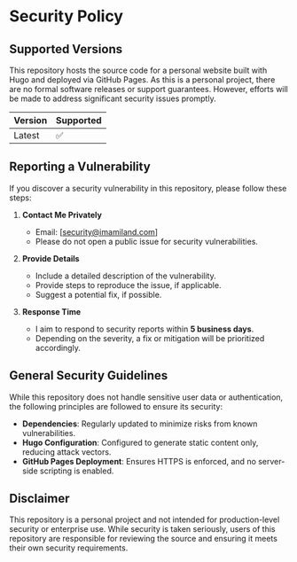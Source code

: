 
# Security Policy

## Supported Versions

This repository hosts the source code for a personal website built with Hugo and deployed via GitHub Pages. As this is a personal project, there are no formal software releases or support guarantees. However, efforts will be made to address significant security issues promptly.

| Version    | Supported          |
|------------|--------------------|
| Latest     | ✅                |

## Reporting a Vulnerability

If you discover a security vulnerability in this repository, please follow these steps:

1. **Contact Me Privately**  
   - Email: [security@imamiland.com]  
   - Please do not open a public issue for security vulnerabilities.

2. **Provide Details**  
   - Include a detailed description of the vulnerability.
   - Provide steps to reproduce the issue, if applicable.
   - Suggest a potential fix, if possible.

3. **Response Time**  
   - I aim to respond to security reports within **5 business days**.  
   - Depending on the severity, a fix or mitigation will be prioritized accordingly.

## General Security Guidelines

While this repository does not handle sensitive user data or authentication, the following principles are followed to ensure its security:  

- **Dependencies**: Regularly updated to minimize risks from known vulnerabilities.
- **Hugo Configuration**: Configured to generate static content only, reducing attack vectors.
- **GitHub Pages Deployment**: Ensures HTTPS is enforced, and no server-side scripting is enabled.

## Disclaimer

This repository is a personal project and not intended for production-level security or enterprise use. While security is taken seriously, users of this repository are responsible for reviewing the source and ensuring it meets their own security requirements.
